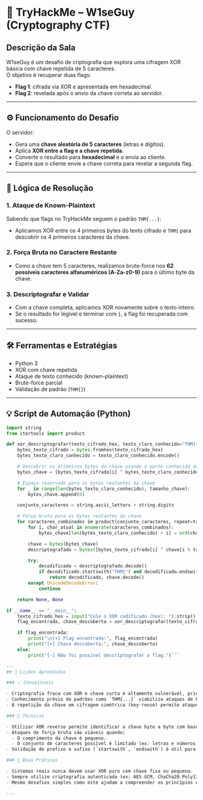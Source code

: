 # 🧠 TryHackMe – W1seGuy (Cryptography CTF)

## Descrição da Sala  
W1seGuy é um desafio de criptografia que explora uma cifragem XOR básica com chave repetida de 5 caracteres.  
O objetivo é recuperar duas flags:

- **Flag 1**: cifrada via XOR e apresentada em hexadecimal.  
- **Flag 2**: revelada após o envio da chave correta ao servidor.

---

## ⚙️ Funcionamento do Desafio

O servidor:

- Gera uma **chave aleatória de 5 caracteres** (letras e dígitos).
- Aplica **XOR entre a flag e a chave repetida**.
- Converte o resultado para **hexadecimal** e o envia ao cliente.
- Espera que o cliente envie a chave correta para revelar a segunda flag.

---

## 🧩 Lógica de Resolução

### 1. Ataque de Known-Plaintext
Sabendo que flags no TryHackMe seguem o padrão `THM{...}`:

- Aplicamos XOR entre os 4 primeiros bytes do texto cifrado e `THM{` para descobrir os 4 primeiros caracteres da chave.

### 2. Força Bruta no Caractere Restante

- Como a chave tem 5 caracteres, realizamos brute-force nos **62 possíveis caracteres alfanuméricos (A-Za-z0-9)** para o último byte da chave.

### 3. Descriptografar e Validar

- Com a chave completa, aplicamos XOR novamente sobre o texto inteiro.
- Se o resultado for legível e terminar com `}`, a flag foi recuperada com sucesso.

---

## 🛠️ Ferramentas e Estratégias

- Python 3  
- XOR com chave repetida  
- Ataque de texto conhecido (known-plaintext)  
- Brute-force parcial  
- Validação de padrão (`THM{}`)

---

## 💡 Script de Automação (Python)

```python
import string
from itertools import product

def xor_descriptografar(texto_cifrado_hex, texto_claro_conhecido="THM{", tamanho_chave=5):
    bytes_texto_cifrado = bytes.fromhex(texto_cifrado_hex)
    bytes_texto_claro_conhecido = texto_claro_conhecido.encode()

    # Descobrir os primeiros bytes da chave usando a parte conhecida do texto claro
    bytes_chave = [bytes_texto_cifrado[i] ^ bytes_texto_claro_conhecido[i] for i in range(len(bytes_texto_claro_conhecido))]

    # Espaço reservado para os bytes restantes da chave
    for _ in range(len(bytes_texto_claro_conhecido), tamanho_chave):
        bytes_chave.append(0)

    conjunto_caracteres = string.ascii_letters + string.digits

    # Força bruta para os bytes restantes da chave
    for caracteres_combinados in product(conjunto_caracteres, repeat=tamanho_chave - len(bytes_texto_claro_conhecido)):
        for i, char_atual in enumerate(caracteres_combinados):
            bytes_chave[len(bytes_texto_claro_conhecido) + i] = ord(char_atual)

        chave = bytes(bytes_chave)
        descriptografado = bytes([bytes_texto_cifrado[i] ^ chave[i % tamanho_chave] for i in range(len(bytes_texto_cifrado))])

        try:
            decodificado = descriptografado.decode()
            if decodificado.startswith("THM{") and decodificado.endswith("}"):
                return decodificado, chave.decode()
        except UnicodeDecodeError:
            continue

    return None, None

if __name__ == "__main__":
    texto_cifrado_hex = input("Cole o XOR codificado (hex): ").strip()
    flag_encontrada, chave_descoberta = xor_descriptografar(texto_cifrado_hex)

    if flag_encontrada:
        print("\n[+] Flag encontrada:", flag_encontrada)
        print("[+] Chave descoberta:", chave_descoberta)
    else:
        print("[-] Não foi possível descriptografar a flag.")```

---
## 🧠 Lições Aprendidas

### ✅ Conceituais

- Criptografia fraca com XOR e chave curta é altamente vulnerável, principalmente se a estrutura do plaintext for previsível.
- Conhecimento prévio de padrões como `THM{...}` viabiliza ataques de known-plaintext extremamente eficazes.
- A repetição da chave em cifragem simétrica (key-reuse) permite ataques segmentados que reduzem significativamente o espaço de busca.

### 🧪 Técnicas

- Utilizar XOR reverso permite identificar a chave byte a byte com base em fragmentos conhecidos.
- Ataques de força bruta são viáveis quando:
  - O comprimento da chave é pequeno.
  - O conjunto de caracteres possível é limitado (ex: letras e números).
- Validação de prefixo e sufixo (`startswith`, `endswith`) é útil para verificar rapidamente se o resultado da decodificação é válido.

### 🚩 Boas Práticas

- Sistemas reais nunca devem usar XOR puro com chave fixa ou pequena.
- Sempre utilize criptografia autenticada (ex: AES-GCM, ChaCha20-Poly1305) com geração segura de chaves.
- Mesmo desafios simples como este ajudam a compreender os princípios de quebra de criptografia na prática.

---
